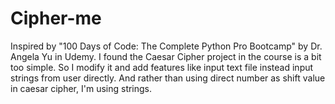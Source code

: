# Cipher-me

Inspired by "100 Days of Code: The Complete Python Pro Bootcamp" by Dr. Angela Yu in Udemy. I found the Caesar Cipher project in the course is a bit too simple. So I modify it and add features like input text file instead input strings from user directly. And rather than using direct number as shift value in caesar cipher, I'm using strings.
